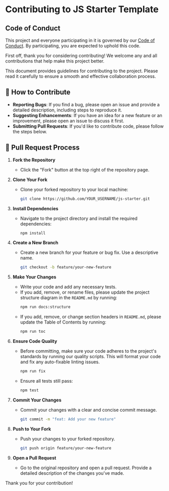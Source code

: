# Contributing to JS Starter Template

## Code of Conduct

This project and everyone participating in it is governed by our [Code of Conduct](CODE_OF_CONDUCT.md). By participating, you are expected to uphold this code.

First off, thank you for considering contributing! We welcome any and all contributions that help make this project better.

This document provides guidelines for contributing to the project. Please read it carefully to ensure a smooth and effective collaboration process.

## 💬 How to Contribute

- **Reporting Bugs**: If you find a bug, please open an issue and provide a detailed description, including steps to reproduce it.
- **Suggesting Enhancements**: If you have an idea for a new feature or an improvement, please open an issue to discuss it first.
- **Submitting Pull Requests**: If you'd like to contribute code, please follow the steps below.

## 🚀 Pull Request Process

1.  **Fork the Repository**
    - Click the "Fork" button at the top right of the repository page.

2.  **Clone Your Fork**
    - Clone your forked repository to your local machine:
      ```bash
      git clone https://github.com/YOUR_USERNAME/js-starter.git
      ```

3.  **Install Dependencies**
    - Navigate to the project directory and install the required dependencies:
      ```bash
      npm install
      ```

4.  **Create a New Branch**
    - Create a new branch for your feature or bug fix. Use a descriptive name.
      ```bash
      git checkout -b feature/your-new-feature
      ```

5.  **Make Your Changes**
    - Write your code and add any necessary tests.
    - If you add, remove, or rename files, please update the project structure diagram in the `README.md` by running:
      ```bash
      npm run docs:structure
      ```
    - If you add, remove, or change section headers in `README.md`, please update the Table of Contents by running:
      ```bash
      npm run toc
      ```

6.  **Ensure Code Quality**
    - Before committing, make sure your code adheres to the project's standards by running our quality scripts. This will format your code and fix any auto-fixable linting issues.
      ```bash
      npm run fix
      ```
    - Ensure all tests still pass:
      ```bash
      npm test
      ```

7.  **Commit Your Changes**
    - Commit your changes with a clear and concise commit message.
      ```bash
      git commit -m "feat: Add your new feature"
      ```

8.  **Push to Your Fork**
    - Push your changes to your forked repository.
      ```bash
      git push origin feature/your-new-feature
      ```

9.  **Open a Pull Request**
    - Go to the original repository and open a pull request. Provide a detailed description of the changes you've made.

Thank you for your contribution!

